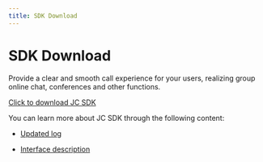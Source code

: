 ```yaml
---
title: SDK Download
---
```

# SDK Download

Provide a clear and smooth call experience for your users, realizing
group online chat, conferences and other functions.

[Click to download JC
SDK](/portal/cn/downloadsdk/download_sdk.php?filename=JC-SDK-Windows-V2_1.tar.gz)

You can learn more about JC SDK through the following content:

- [Updated log](/cn/juphoon_platform/05_download/03_log.html?platform=twindows)

- [Interface
    description](/portal/reference/V2.1/windows/html/e36ffb00-647f-0198-a895-56556009f19d.htm)
